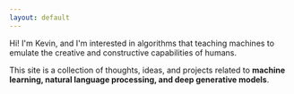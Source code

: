 ```yaml
---
layout: default
---
```


<div class="lead pretty-links">
  Hi! I'm Kevin, and I'm interested in algorithms that teaching machines to emulate the creative and constructive capabilities of humans.

  This site is a collection of thoughts, ideas, and projects related to **machine learning, natural language processing, and deep generative models**.  

</div>
